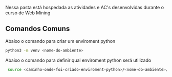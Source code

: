 
Nessa pasta está hospedada as atividades e AC's desenvolvidas durante o curso de Web Mining


## Comandos Comuns

Abaixo o comando para criar um enviroment python

```zsh
python3 -m venv <nome-do-ambiente>
```

Abaixo o comando para definir qual enviroment python será utilizado

```zsh
 source <caminho-onde-foi-criado-enviroment-python>/<nome-do-ambiente>/bin/activate
```

